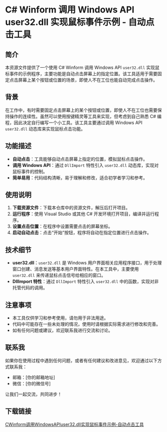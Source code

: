 # C# Winform 调用 Windows API user32.dll 实现鼠标事件示例 - 自动点击工具

## 简介

本资源文件提供了一个使用 C# Winform 调用 Windows API `user32.dll` 实现鼠标事件的示例程序，主要功能是自动点击屏幕上的指定位置。该工具适用于需要固定点击屏幕上某个按钮或位置的场景，即使人不在工位也能自动完成点击操作。

## 背景

在工作中，有时需要固定点击屏幕上的某个按钮或位置，即使人不在工位也需要保持操作的连续性。虽然可以使用按键精灵等工具来实现，但考虑到自己熟悉 C# 编程，因此决定自行编写一个小工具。该工具主要通过调用 Windows API `user32.dll` 动态库来实现鼠标点击功能。

## 功能描述

- **自动点击**：工具能够自动点击屏幕上指定的位置，模拟鼠标点击操作。
- **调用 Windows API**：通过 `DllImport` 特性引入 `user32.dll` 动态库，实现对鼠标事件的控制。
- **简单易用**：代码结构清晰，易于理解和修改，适合初学者学习和参考。

## 使用说明

1. **下载资源文件**：下载本仓库中的资源文件，解压后打开项目。
2. **运行程序**：使用 Visual Studio 或其他 C# 开发环境打开项目，编译并运行程序。
3. **设置点击位置**：在程序中设置需要点击的屏幕坐标。
4. **启动自动点击**：点击“开始”按钮，程序将自动在指定位置进行点击操作。

## 技术细节

- **user32.dll**：`user32.dll` 是 Windows 用户界面相关应用程序接口，用于处理窗口创建、消息发送等基本用户界面特性。在本工具中，主要使用 `user32.dll` 来传递鼠标点击信号给相应的窗口。
- **DllImport 特性**：通过 `DllImport` 特性引入 `user32.dll` 中的函数，实现对非托管代码的调用。

## 注意事项

- 本工具仅供学习和参考使用，请勿用于非法用途。
- 代码中可能存在一些未处理的情况，使用时请根据实际需求进行修改和完善。
- 如有任何问题或建议，欢迎联系我进行交流和讨论。

## 联系我

如果你在使用过程中遇到任何问题，或者有任何建议和改进意见，欢迎通过以下方式联系我：

- 邮箱：[你的邮箱地址]
- 微信：[你的微信号]

让我们一起交流，共同进步！

## 下载链接

[CWinform调用WindowsAPIuser32.dll实现鼠标事件示例-自动点击工具](https://pan.quark.cn/s/1a9fac989a63)